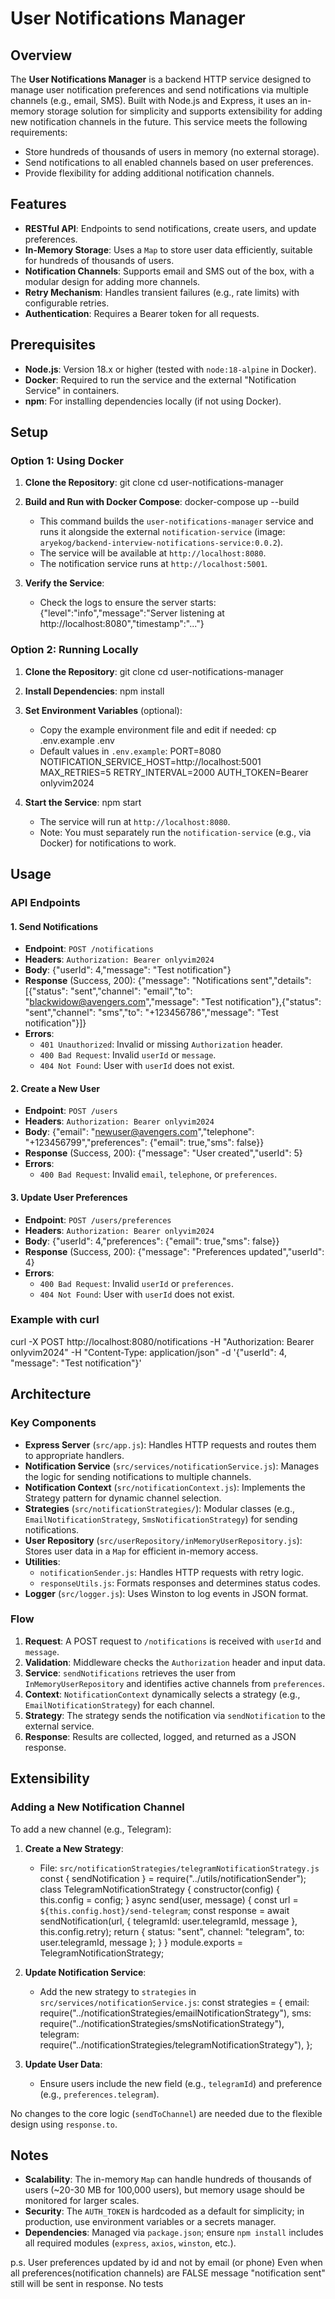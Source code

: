 # User Notifications Manager

## Overview

The **User Notifications Manager** is a backend HTTP service designed to manage user notification preferences and send notifications via multiple channels (e.g., email, SMS). Built with Node.js and Express, it uses an in-memory storage solution for simplicity and supports extensibility for adding new notification channels in the future. This service meets the following requirements:

- Store hundreds of thousands of users in memory (no external storage).
- Send notifications to all enabled channels based on user preferences.
- Provide flexibility for adding additional notification channels.

## Features

- **RESTful API**: Endpoints to send notifications, create users, and update preferences.
- **In-Memory Storage**: Uses a `Map` to store user data efficiently, suitable for hundreds of thousands of users.
- **Notification Channels**: Supports email and SMS out of the box, with a modular design for adding more channels.
- **Retry Mechanism**: Handles transient failures (e.g., rate limits) with configurable retries.
- **Authentication**: Requires a Bearer token for all requests.

## Prerequisites

- **Node.js**: Version 18.x or higher (tested with `node:18-alpine` in Docker).
- **Docker**: Required to run the service and the external "Notification Service" in containers.
- **npm**: For installing dependencies locally (if not using Docker).

## Setup

### Option 1: Using Docker
1. **Clone the Repository**:
   git clone <your-repo-url>
   cd user-notifications-manager

2. **Build and Run with Docker Compose**:
   docker-compose up --build
   - This command builds the `user-notifications-manager` service and runs it alongside the external `notification-service` (image: `aryekog/backend-interview-notifications-service:0.0.2`).
   - The service will be available at `http://localhost:8080`.
   - The notification service runs at `http://localhost:5001`.

3. **Verify the Service**:
   - Check the logs to ensure the server starts:
     {"level":"info","message":"Server listening at http://localhost:8080","timestamp":"..."}

### Option 2: Running Locally
1. **Clone the Repository**:
   git clone <your-repo-url>
   cd user-notifications-manager

2. **Install Dependencies**:
   npm install

3. **Set Environment Variables** (optional):
   - Copy the example environment file and edit if needed:
     cp .env.example .env
   - Default values in `.env.example`:
     PORT=8080
     NOTIFICATION_SERVICE_HOST=http://localhost:5001
     MAX_RETRIES=5
     RETRY_INTERVAL=2000
     AUTH_TOKEN=Bearer onlyvim2024

4. **Start the Service**:
   npm start
   - The service will run at `http://localhost:8080`.
   - Note: You must separately run the `notification-service` (e.g., via Docker) for notifications to work.

## Usage

### API Endpoints

#### 1. Send Notifications
- **Endpoint**: `POST /notifications`
- **Headers**: `Authorization: Bearer onlyvim2024`
- **Body**:
  {"userId": 4,"message": "Test notification"}
- **Response** (Success, 200):
  {"message": "Notifications sent","details": [{"status": "sent","channel": "email","to": "blackwidow@avengers.com","message": "Test notification"},{"status": "sent","channel": "sms","to": "+123456786","message": "Test notification"}]}
- **Errors**:
  - `401 Unauthorized`: Invalid or missing `Authorization` header.
  - `400 Bad Request`: Invalid `userId` or `message`.
  - `404 Not Found`: User with `userId` does not exist.

#### 2. Create a New User
- **Endpoint**: `POST /users`
- **Headers**: `Authorization: Bearer onlyvim2024`
- **Body**:
  {"email": "newuser@avengers.com","telephone": "+123456799","preferences": {"email": true,"sms": false}}
- **Response** (Success, 200):
  {"message": "User created","userId": 5}
- **Errors**:
  - `400 Bad Request`: Invalid `email`, `telephone`, or `preferences`.

#### 3. Update User Preferences
- **Endpoint**: `POST /users/preferences`
- **Headers**: `Authorization: Bearer onlyvim2024`
- **Body**:
  {"userId": 4,"preferences": {"email": true,"sms": false}}
- **Response** (Success, 200):
  {"message": "Preferences updated","userId": 4}
- **Errors**:
  - `400 Bad Request`: Invalid `userId` or `preferences`.
  - `404 Not Found`: User with `userId` does not exist.

### Example with curl
curl -X POST http://localhost:8080/notifications -H "Authorization: Bearer onlyvim2024" -H "Content-Type: application/json" -d '{"userId": 4, "message": "Test notification"}'

## Architecture

### Key Components
- **Express Server** (`src/app.js`): Handles HTTP requests and routes them to appropriate handlers.
- **Notification Service** (`src/services/notificationService.js`): Manages the logic for sending notifications to multiple channels.
- **Notification Context** (`src/notificationContext.js`): Implements the Strategy pattern for dynamic channel selection.
- **Strategies** (`src/notificationStrategies/`): Modular classes (e.g., `EmailNotificationStrategy`, `SmsNotificationStrategy`) for sending notifications.
- **User Repository** (`src/userRepository/inMemoryUserRepository.js`): Stores user data in a `Map` for efficient in-memory access.
- **Utilities**:
  - `notificationSender.js`: Handles HTTP requests with retry logic.
  - `responseUtils.js`: Formats responses and determines status codes.
- **Logger** (`src/logger.js`): Uses Winston to log events in JSON format.

### Flow
1. **Request**: A POST request to `/notifications` is received with `userId` and `message`.
2. **Validation**: Middleware checks the `Authorization` header and input data.
3. **Service**: `sendNotifications` retrieves the user from `InMemoryUserRepository` and identifies active channels from `preferences`.
4. **Context**: `NotificationContext` dynamically selects a strategy (e.g., `EmailNotificationStrategy`) for each channel.
5. **Strategy**: The strategy sends the notification via `sendNotification` to the external service.
6. **Response**: Results are collected, logged, and returned as a JSON response.

## Extensibility

### Adding a New Notification Channel
To add a new channel (e.g., Telegram):
1. **Create a New Strategy**:
   - File: `src/notificationStrategies/telegramNotificationStrategy.js`
   const { sendNotification } = require("../utils/notificationSender");
   class TelegramNotificationStrategy {
       constructor(config) {
           this.config = config;
       }
       async send(user, message) {
           const url = `${this.config.host}/send-telegram`;
           const response = await sendNotification(url, { telegramId: user.telegramId, message }, this.config.retry);
           return { status: "sent", channel: "telegram", to: user.telegramId, message };
       }
   }
   module.exports = TelegramNotificationStrategy;

2. **Update Notification Service**:
   - Add the new strategy to `strategies` in `src/services/notificationService.js`:
     const strategies = {
         email: require("../notificationStrategies/emailNotificationStrategy"),
         sms: require("../notificationStrategies/smsNotificationStrategy"),
         telegram: require("../notificationStrategies/telegramNotificationStrategy"),
     };

3. **Update User Data**:
   - Ensure users include the new field (e.g., `telegramId`) and preference (e.g., `preferences.telegram`).

No changes to the core logic (`sendToChannel`) are needed due to the flexible design using `response.to`.

## Notes
- **Scalability**: The in-memory `Map` can handle hundreds of thousands of users (~20-30 MB for 100,000 users), but memory usage should be monitored for larger scales.
- **Security**: The `AUTH_TOKEN` is hardcoded as a default for simplicity; in production, use environment variables or a secrets manager.
- **Dependencies**: Managed via `package.json`; ensure `npm install` includes all required modules (`express`, `axios`, `winston`, etc.).


p.s.
User preferences updated by id and not by email (or phone)
Even when all preferences(notification channels) are FALSE message "notification sent" still will be sent in response.
No tests
